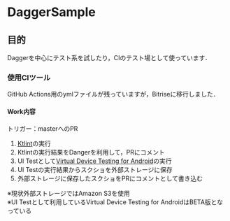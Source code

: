 # DaggerSample

## 目的
Daggerを中心にテスト系を試したり，CIのテスト場として使っています．

### 使用CIツール
GitHub Actions用のymlファイルが残っていますが，Bitriseに移行しました．

#### Work内容
トリガー：masterへのPR
1. [Ktlint](https://ktlint.github.io/)の実行
1. Ktlintの実行結果をDangerを利用して，PRにコメント
1. UI Testとして[Virtual Device Testing for Android](https://devcenter.bitrise.io/testing/device-testing-for-android/)の実行
1. UI Testの実行結果からスクショを外部ストレージに保存
1. 外部ストレージに保存したスクショをPRにコメントとして書き込む

※現状外部ストレージではAmazon S3を使用<br>
※UI Testとして利用しているVirtual Device Testing for AndroidはBETA版となっている
